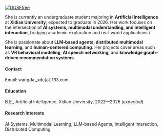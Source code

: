 

[![DOSEfree](https://img.shields.io/badge/DOSEfree-github-blue?logo=github)](https://github.com/DOSEfree)

She is currently an undergraduate student majoring in **Artificial Intelligence** at **Xidian University**, expected to graduate in 2026. Her work focuses on the intersection of **AI systems, multimodal understanding, and intelligent interaction**, bridging academic exploration and real-world applications.\

She is passionate about **LLM-based agents, distributed multimodal learning**, and **human-centered computing**. Her projects cover areas such as **VR behavioral modeling**, **AI speech networking**, and **knowledge graph–driven recommendation systems**.

#### Contact

Email: wangdai_xdu[at]163.com

#### Education
B.E., Artificial Intelligence, Xidian University, 2022—2026 *(expected)*

#### Research Interests
AI Systems, Multimodal Learning, LLM-based Agents, Intelligent Interaction, Distributed Computing

